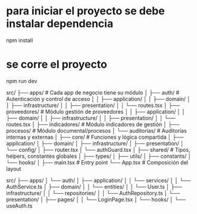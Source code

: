 # para iniciar el proyecto se debe instalar dependencia 
npm install

# se corre el proyecto
npm run dev

src/
├── apps/                        # Cada app de negocio tiene su módulo
│   ├── auth/                    # Autenticación y control de acceso
│   │   ├── application/
│   │   ├── domain/
│   │   ├── infrastructure/
│   │   ├── presentation/
│   │   └── routes.tsx
│   ├── proveedores/             # Módulo gestión de proveedores
│   │   ├── application/
│   │   ├── domain/
│   │   ├── infrastructure/
│   │   ├── presentation/
│   │   └── routes.tsx
│   ├── indicadores/             # Módulo indicadores de gestión
│   ├── procesos/                # Módulo documental/procesos
│   └── auditorias/              # Auditorías internas y externas
│
├── core/                        # Funciones y lógica compartida
│   ├── application/
│   ├── domain/
│   ├── infrastructure/
│   ├── presentation/
│   └── config/
│       ├── router.tsx
│       └── authGuard.tsx
│
├── shared/                      # Tipos, helpers, constantes globales
│   ├── types/
│   ├── utils/
│   ├── constants/
│   └── hooks/
│
├── main.tsx                     # Entry point
└── App.tsx                      # Composición del layout





src/
├── apps/
│   └── auth/
│       ├── application/
│       │   └── services/
│       │       └── AuthService.ts
│       ├── domain/
│       │   └── entities/
│       │       └── User.ts
│       ├── infrastructure/
│       │   └── repositories/
│       │       └── AuthRepository.ts
│       └── presentation/
│           ├── pages/
│           │   └── LoginPage.tsx
│           └── hooks/
│               └── useAuth.ts
